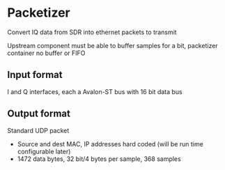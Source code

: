 # Packetizer

Convert IQ data from SDR into ethernet packets to transmit

Upstream component must be able to buffer samples for a bit, packetizer container no buffer or FIFO

## Input format

I and Q interfaces, each a Avalon-ST bus with 16 bit data bus

## Output format

Standard UDP packet
* Source and dest MAC, IP addresses hard coded (will be run time configurable later)
* 1472 data bytes, 32 bit/4 bytes per sample, 368 samples